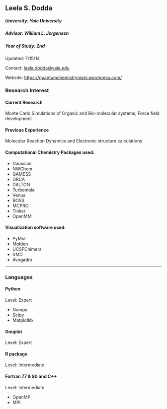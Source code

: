 ## Leela S. Dodda
##### University: Yale University
##### Advisor: William L. Jorgensen
##### Year of Study: 2nd

Updated: 7/15/14

Contact: leela.dodda@yale.edu

Website: https://quantumchemistryniser.wordpress.com/

### Research Interest

#### Current Research 

Monte Carlo Simulations of Organic and Bio-molecular systems, Force field development

#### Previous Experience

Molecular Reaction Dynamics and Electronic structure calculations

#### Computational Chemistry Packages used:
 - Gaussian
 - NWChem
 - GAMESS
 - ORCA
 - DALTON
 - Turbomole
 - Venus
 - BOSS
 - MCPRO
 - Tinker
 - OpenMM

#### Visualization software used:
 - PyMol
 - Molden
 - UCSFChimera
 - VMD 
 - Avogadro

---
### Languages

#### Python
Level: Expert

 - Numpy
 - Scipy
 - Matplotlib

#### Gnuplot
Level: Expert

#### R package
Level: Intermediate

#### Fortran 77 & 90 and C++
Level: Intermediate

 - OpenMP
 - MPI

